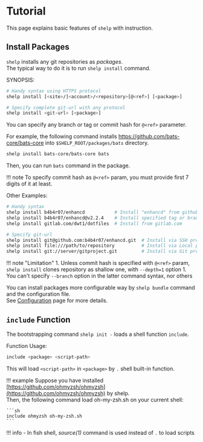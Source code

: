 # Tutorial

This page explains basic features of `shelp` with instruction.

## Install Packages

`shelp` installs any git repositories as _packages_.  
The typical way to do it is to run `shelp install` command.

SYNOPSIS:

```sh
# Handy syntax using HTTPS protocol
shelp install [<site>/]<account>/<repository>[@<ref>] [<package>]

# Specify complete git-url with any protocol
shelp install <git-url> [<package>]
```

You can specify any branch or tag or commit hash for `@<ref>` parameter.

For example, the following command installs https://github.com/bats-core/bats-core
into `$SHELP_ROOT/packages/bats` directory.

```sh
shelp install bats-core/bats-core bats
```

Then, you can run `bats` command in the package.

!!! note
    To specify commit hash as `@<ref>` param, you must provide first 7 digits of it at least.

Other Examples:

```sh
# Handy syntax
shelp install b4b4r07/enhancd           # Install "enhancd" from github.com
shelp install b4b4r07/enhancd@v2.2.4    # Install specified tag or branch
shelp install gitlab.com/dwt1/dotfiles  # Install from gitlab.com

# Specify git-url
shelp install git@github.com:b4b4r07/enhancd.git  # Install via SSH protocol
shelp install file:///path/to/repository          # Install via Local protocol
shelp install git://server/gitproject.git         # Install via Git protocol
```

!!! note "Limitation"
    1. Unless commit hash is specified with `@<ref>` param, `shelp install` clones repository as
    shallow one, with `--depth=1` option
    1. You can't specify `--branch` option in the latter command syntax, nor others

You can install packages more configurable way by `shelp bundle` command and the configuration file.  
See [Configuration](../configuration) page for more details.

## `include` Function

The bootstrapping command `shelp init -` loads a shell function `include`.

Function Usage:

```sh
include <package> <script-path>
```

This will load `<script-path>` in `<package>` by `.` shell built-in function.

!!! example
    Suppose you have installed [https://github.com/ohmyzsh/ohmyzsh](https://github.com/ohmyzsh/ohmyzsh) by shelp.  
    Then, the following command load oh-my-zsh.sh on your current shell:

    ```sh
    include ohmyzsh oh-my-zsh.sh
    ```

!!! info
    - In fish shell, _source(1)_ command is used instead of `.` to load scripts
